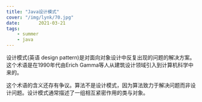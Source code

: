 ```yaml
---
title: "Java设计模式"
cover: "/img/lynk/70.jpg"
date:       2021-03-21
tags:
	- summer
	- java
---
```













设计模式(英语 design pattern)是对面向对象设计中反复出现的问题的解决方案。这个术语是在1990年代由Erich Gamma等人从建筑设计领域引入到计算机科学中来的。

这个术语的含义还存有争议。算法不是设计模式，因为算法致力于解决问题而非设计问题。设计模式通常描述了一组相互紧密作用的类与对象。



<script>
window.location.href='https://victorfengming.gitee.io/design_pattern/';
</script>

